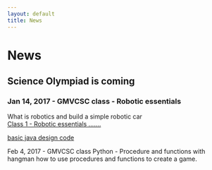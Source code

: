 ```yaml
---
layout: default
title: News
---
```

# News
## Science Olympiad is coming
### Jan 14, 2017 - GMVCSC class - Robotic essentials
What is robotics and build a simple robotic car  
[Class 1 - Robotic essentials .......](../documents/GMVCSC-class1-Jan14-2017-robotics.pptx")

[basic java design code](../documents/JavaIntro.pptx)

Feb 4, 2017 - GMVCSC class Python - Procedure and functions with hangman
how to use procedures and functions to create a game.
